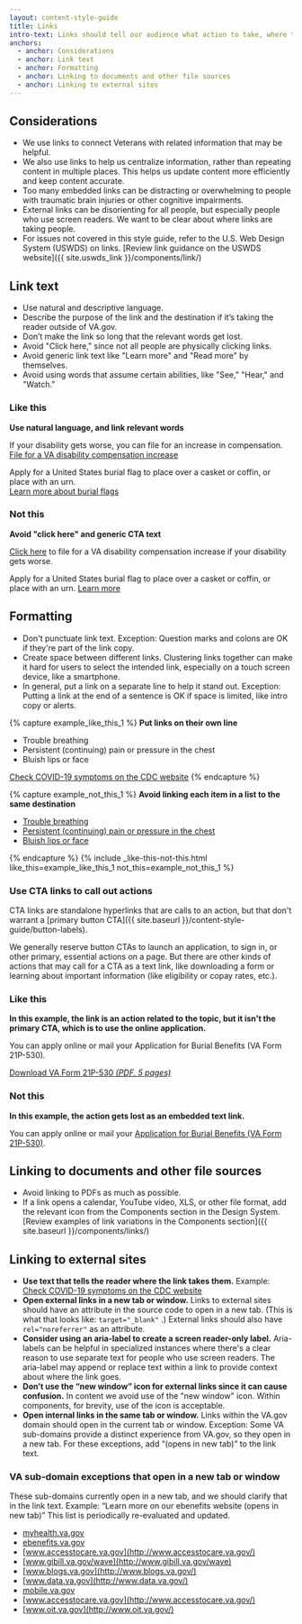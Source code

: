 ```yaml
---
layout: content-style-guide
title: Links
intro-text: Links should tell our audience what action to take, where to go next, or what information to expect when they select the link.
anchors:
  - anchor: Considerations
  - anchor: Link text
  - anchor: Formatting
  - anchor: Linking to documents and other file sources
  - anchor: Linking to external sites
---
```


## Considerations

* We use links to connect Veterans with related information that may be helpful. 
* We also use links to help us centralize information, rather than repeating content in multiple places. This helps us update content more efficiently and keep content accurate.
* Too many embedded links can be distracting or overwhelming to people with traumatic brain injuries or other cognitive impairments.
* External links can be disorienting for all people, but especially people who use screen readers. We want to be clear about where links are taking people.
* For issues not covered in this style guide, refer to the U.S. Web Design System (USWDS) on links. [Review link guidance on the USWDS website]({{ site.uswds_link }}/components/link/)

## Link text

* Use natural and descriptive language.
* Describe the purpose of the link and the destination if it’s taking the reader outside of VA.gov.
* Don’t make the link so long that the relevant words get lost.
* Avoid "Click here," since not all people are physically clicking links. 
* Avoid generic link text like "Learn more" and "Read more" by themselves.
* Avoid using words that assume certain abilities, like "See," "Hear," and "Watch."

<div class="do-dont">
<div class="do-dont__do">
<h3 class="do-dont__heading">Like this</h3>
<div class="do-dont__content" markdown="1">
  
__Use natural language, and link relevant words__
  
If your disability gets worse, you can file for an increase in compensation.  
[File for a VA disability compensation increase](https://va.gov/disability/how-to-file-claim/)
  
Apply for a United States burial flag to place over a casket or coffin, or place with an urn.  
[Learn more about burial flags](https://www.va.gov/burials-memorials/memorial-items/burial-flags/)

</div>
</div>
<div class="do-dont__dont">
<h3 class="do-dont__heading">Not this</h3>
<div class="do-dont__content" markdown="1">
  
__Avoid "click here" and generic CTA text__

[Click here](https://va.gov/disability/how-to-file-claim/) to file for a VA disability compensation increase if your disability gets worse.

Apply for a United States burial flag to place over a casket or coffin, or place with an urn. 
[Learn more](https://www.va.gov/burials-memorials/memorial-items/burial-flags/)
  
</div>
</div>
</div>

## Formatting

* Don't punctuate link text. Exception: Question marks and colons are OK if they're part of the link copy.
* Create space between different links. Clustering links together can make it hard for users to select the intended link, especially on a touch screen device, like a smartphone.
* In general, put a link on a separate line to help it stand out. Exception: Putting a link at the end of a sentence is OK if space is limited, like intro copy or alerts.

{% capture example_like_this_1 %}
**Put links on their own line**
<ul>
  <li>Trouble breathing</li>
  <li>Persistent (continuing) pain or pressure in the chest</li>
  <li>Bluish lips or face</li>
</ul>
<a href="https://www.cdc.gov/coronavirus/2019-ncov/symptoms-testing/symptoms.html">Check COVID-19 symptoms on the CDC website</a>
{% endcapture %}

{% capture example_not_this_1 %}
**Avoid linking each item in a list to the same destination**
<ul>
  <li><a href="https://www.cdc.gov/coronavirus/2019-ncov/symptoms-testing/symptoms.html">Trouble breathing</a></li>
  <li><a href="https://www.cdc.gov/coronavirus/2019-ncov/symptoms-testing/symptoms.html">Persistent (continuing) pain or pressure in the chest</a></li>
  <li><a href="https://www.cdc.gov/coronavirus/2019-ncov/symptoms-testing/symptoms.html">Bluish lips or face</a></li>
</ul>
{% endcapture %}
{% include _like-this-not-this.html like_this=example_like_this_1 not_this=example_not_this_1 %}

### Use CTA links to call out actions

CTA links are standalone hyperlinks that are calls to an action, but that don't warrant a [primary button CTA]({{ site.baseurl }}/content-style-guide/button-labels). 

We generally reserve button CTAs to launch an application, to sign in, or other primary, essential actions on a page. But there are other kinds of actions that may call for a CTA as a text link, like downloading a form or learning about important information (like eligibility or copay rates, etc.). 

<div class="do-dont">
<div class="do-dont__do">
<h3 class="do-dont__heading">Like this</h3>
<div class="do-dont__content" markdown="1">
  
__In this example, the link is an action related to the topic, but it isn't the primary CTA, which is to use the online application.__

You can apply online or mail your Application for Burial Benefits (VA Form 21P-530).

<a 
  href="#VBA-21P-530-ARE.pdf"
  download="VBA-21P-530-ARE.pdf" 
  type="application/pdf">
    <i aria-hidden="true" class="fas fa-download vads-u-padding-right--1" role="img"></i>
      Download VA Form 21P-530 <dfn>(<abbr title="Portable Document Format">PDF</abbr>, 5 pages)</dfn>
</a>
  
</div>
</div>
<div class="do-dont__dont">
<h3 class="do-dont__heading">Not this</h3>
<div class="do-dont__content" markdown="1">
  
__In this example, the action gets lost as an embedded text link.__
  
You can apply online or mail your [Application for Burial Benefits (VA Form 21P-530)](https://www.vba.va.gov/pubs/forms/VBA-21P-530-ARE.pdf).

</div>
</div>
</div>

## Linking to documents and other file sources
* Avoid linking to PDFs as much as possible. 
* If a link opens a calendar, YouTube video, XLS, or other file format, add the relevant icon from the Components section in the Design System. [Review examples of link variations in the Components section]({{ site.baseurl }}/components/links/)

## Linking to external sites

* **Use text that tells the reader where the link takes them.** Example: [Check COVID-19 symptoms on the CDC website](https://www.cdc.gov/coronavirus/2019-ncov/symptoms-testing/symptoms.html)
* **Open external links in a new tab or window.** Links to external sites should have an attribute in the source code to open in a new tab. (This is what that looks like: `target="_blank"` .) External links should also have `rel="noreferrer"` as an attribute.
* **Consider using an aria-label to create a screen reader-only label.** Aria-labels can be helpful in specialized instances where there's a clear reason to use separate text for people who use screen readers. The aria-label may append or replace text within a link to provide context about where the link goes.
* **Don’t use the “new window” icon for external links since it can cause confusion.** In content we avoid use of the "new window" icon. Within components, for brevity, use of the icon is acceptable.
* **Open internal links in the same tab or window.** Links within the VA.gov domain should open in the current tab or window. Exception: Some VA sub-domains provide a distinct experience from VA.gov, so they open in a new tab. For these exceptions, add “(opens in new tab)” to the link text.

### VA sub-domain exceptions that open in a new tab or window

These sub-domains currently open in a new tab, and we should clarify that in the link text. Example: “Learn more on our ebenefits website (opens in new tab)” This list is periodically re-evaluated and updated. 

  * [myhealth.va.gov](http://myhealth.va.gov/)
  * [ebenefits.va.gov](http://ebenefits.va.gov/)
  * [www.accesstocare.va.gov](http://www.accesstocare.va.gov/)
  * [www.gibill.va.gov/wave](http://www.gibill.va.gov/wave)
  * [www.blogs.va.gov](http://www.blogs.va.gov/)
  * [www.data.va.gov](http://www.data.va.gov/)
  * [mobile.va.gov](http://mobile.va.gov/)
  * [www.accesstocare.va.gov](http://www.accesstocare.va.gov/)
  * [www.oit.va.gov](http://www.oit.va.gov/)
